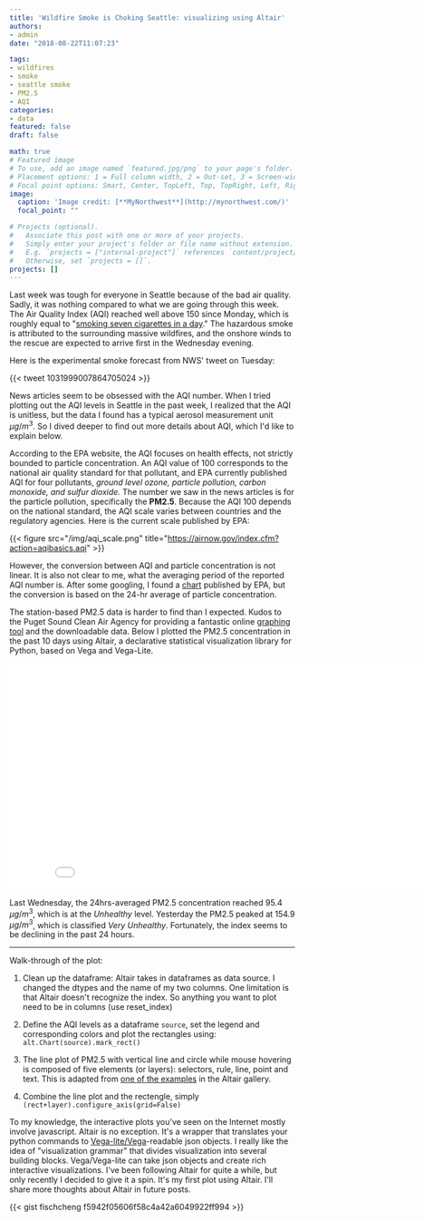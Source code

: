```yaml
---
title: 'Wildfire Smoke is Choking Seattle: visualizing using Altair'
authors:
- admin
date: "2018-08-22T11:07:23"

tags:
- wildfires
- smoke
- seattle smoke
- PM2.5
- AQI
categories:
- data
featured: false
draft: false

math: true
# Featured image
# To use, add an image named `featured.jpg/png` to your page's folder.
# Placement options: 1 = Full column width, 2 = Out-set, 3 = Screen-width
# Focal point options: Smart, Center, TopLeft, Top, TopRight, Left, Right, BottomLeft, Bottom, BottomRight
image:
  caption: 'Image credit: [**MyNorthwest**](http://mynorthwest.com/)'
  focal_point: ""

# Projects (optional).
#   Associate this post with one or more of your projects.
#   Simply enter your project's folder or file name without extension.
#   E.g. `projects = ["internal-project"]` references `content/project/deep-learning/index.md`.
#   Otherwise, set `projects = []`.
projects: []
---
```


Last week was tough for everyone in Seattle because of the bad air quality. Sadly, it was nothing compared to what we are going through this week. The Air Quality Index (AQI) reached well above 150 since Monday, which is roughly equal to "[smoking seven cigarettes in a day](https://www.vox.com/energy-and-environment/2018/8/21/17761908/seattle-air-quality-haze-smoke-wildfire-health)." The hazardous smoke is attributed to the surrounding massive wildfires, and the onshore winds to the rescue are expected to arrive first in the Wednesday evening. 

Here is the experimental smoke forecast from NWS' tweet on Tuesday:

{{< tweet 1031999007864705024 >}}

News articles seem to be obsessed with the AQI number. When I tried plotting out the AQI levels in Seattle in the past week, I realized that the AQI is unitless, but the data I found has a typical aerosol measurement unit $\mu g/m^{3}$. So I dived deeper to find out more details about AQI, which I'd like to explain below.

According to the EPA website, the AQI focuses on health effects, not strictly bounded to particle concentration. An AQI value of 100 corresponds to the national air quality standard for that pollutant, and EPA currently published AQI for four pollutants, *ground level ozone, particle pollution, carbon monoxide, and sulfur dioxide.* The number we saw in the news articles is for the particle pollution, specifically the **PM2.5**. Because the AQI 100 depends on the national standard, the AQI scale varies between countries and the regulatory agencies. Here is the current scale published by EPA:

{{< figure src="/img/aqi_scale.png" title="https://airnow.gov/index.cfm?action=aqibasics.aqi" >}}

However, the conversion between AQI and particle concentration is not linear. It is also not clear to me, what the averaging period of the reported AQI number is. After some googling, I found a [chart](https://www.epa.gov/sites/production/files/2014-05/documents/zell-aqi.pdf) published by EPA, but the conversion is based on the 24-hr average of particle concentration. 

The station-based PM2.5 data is harder to find than I expected. Kudos to the Puget Sound Clean Air Agency for providing a fantastic online [graphing tool](https://secure.pscleanair.org/AirGraphing//AirGraphing) and the downloadable data. Below I plotted the PM2.5 concentration in the past 10 days using Altair, a declarative statistical visualization library for Python, based on Vega and Vega-Lite.

<iframe id="altairchart"
    src="/img/AQI_0810_0822_24hrs.html" width=850 height=400 
    scrolling="no" frameborder="no">
</iframe>

Last Wednesday, the 24hrs-averaged PM2.5 concentration reached 95.4 $\mu g/m^{3}$, which is at the *Unhealthy* level. Yesterday the PM2.5 peaked at 154.9 $\mu g/m^{3}$, which is classified *Very Unhealthy*. Fortunately, the index seems to be declining in the past 24 hours. 


---

Walk-through of the plot: 

1. Clean up the dataframe: Altair takes in dataframes as data source. I changed the dtypes and the name of my two columns. One limitation is that Altair doesn't recognize the index. So anything you want to plot need to be in columns (use reset_index)

2.  Define the AQI levels as a dataframe `source`, set the legend and corresponding colors and plot the rectangles using: `alt.Chart(source).mark_rect()`

3. The line plot of PM2.5  with vertical line and circle while mouse hovering is composed of five elements (or layers): selectors, rule, line, point and text. This is adapted from [one of the examples](https://altair-viz.github.io/gallery/multiline_tooltip.html) in the Altair gallery.

4. Combine the line plot and the rectengle, simply `(rect+layer).configure_axis(grid=False)`


To my knowledge, the interactive plots you've seen on the Internet mostly involve javascript. Altair is no exception. It's a wrapper that translates your python commands to [Vega-lite/Vega](https://vega.github.io/vega-lite/)-readable json objects. I really like the idea of "visualization grammar" that divides visualization into several building blocks. Vega/Vega-lite can take json objects and create rich interactive visualizations. I've been following Altair for quite a while, but only recently I decided to give it a spin. It's my first plot using Altair. I'll share more thoughts about Altair in future posts.

{{< gist fischcheng f5942f05606f58c4a42a6049922ff994 >}}
